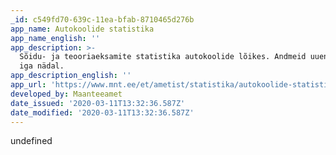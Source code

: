 ```yaml
---
_id: c549fd70-639c-11ea-bfab-8710465d276b
app_name: Autokoolide statistika
app_name_english: ''
app_description: >-
  Sõidu- ja teooriaeksamite statistika autokoolide lõikes. Andmeid uuendatakse
  iga nädal.
app_description_english: ''
app_url: 'https://www.mnt.ee/et/ametist/statistika/autokoolide-statistika'
developed_by: Maanteeamet
date_issued: '2020-03-11T13:32:36.587Z'
date_modified: '2020-03-11T13:32:36.587Z'
---
```

undefined
